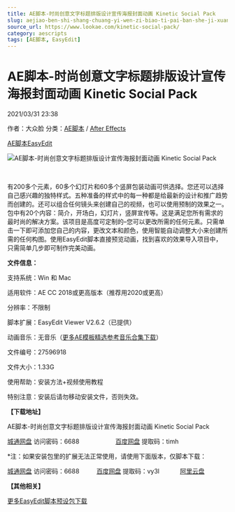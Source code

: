 ```yaml
---
title: AE脚本-时尚创意文字标题排版设计宣传海报封面动画 Kinetic Social Pack
slug: aejiao-ben-shi-shang-chuang-yi-wen-zi-biao-ti-pai-ban-she-ji-xuan-chuan-hai-bao-feng-mian-dong-hua-kinetic-social-pack
source_url: https://www.lookae.com/kinetic-social-pack/
category: aescripts
tags: [AE脚本, EasyEdit]
---
```

# AE脚本-时尚创意文字标题排版设计宣传海报封面动画 Kinetic Social Pack

2021/03/31 23:38

作者：大众脸
分类：[AE脚本](https://www.lookae.com/after-effects/aescripts/) / [After Effects](https://www.lookae.com/after-effects/)

[AE脚本](https://www.lookae.com/tag/ae%e8%84%9a%e6%9c%ac/)[EasyEdit](https://www.lookae.com/tag/easyedit/)

![AE脚本-时尚创意文字标题排版设计宣传海报封面动画 Kinetic Social Pack](https://www.lookae.com/wp-content/uploads/2021/03/Kinetic-Social-Pack.jpg "AE脚本-时尚创意文字标题排版设计宣传海报封面动画 Kinetic Social Pack-LookAE.com")

[﻿﻿﻿](https://cloud.video.taobao.com//play/u/705956171/p/1/e/6/t/1/303423560485.mp4)

有200多个元素，60多个幻灯片和60多个竖屏包装动画可供选择。您还可以选择自己感兴趣的独特样式。五种准备的样式中的每一种都是给最新的设计和推广趋势而创建的。还可以组合任何镜头来创建自己的视频，也可以使用预制的效果之一。包中有20个内容：简介，开场白，幻灯片，竖屏宣传等。这是满足您所有需求的最时尚的解决方案。该项目是高度可定制的–您可以更改所需的任何元素。只需单击一下即可添加您自己的内容，更改文本和颜色，使用智能自动调整大小来创建所需的任何构图。使用EasyEdit脚本直接预览动画，找到喜欢的效果导入项目中，只需简单几步即可制作完美动画。

**文件信息：**

支持系统：Win 和 Mac

适用软件：AE CC 2018或更高版本（推荐用2020或更高）

分辨率：不限制

脚本扩展：EasyEdit Viewer V2.6.2（已提供）

动画音乐：无音乐（[更多AE模板精选参考音乐合集下载](https://item.taobao.com/item.htm?spm=a1z10.1.w4004-2793089344.4.MUvxbV&id=37289930486)）

文件编号：27596918

文件大小：1.33G

使用帮助：安装方法+视频使用教程

特别注意：安装后请勿移动安装文件，否则失效。

**【下载地址】**

AE脚本-时尚创意文字标题排版设计宣传海报封面动画 Kinetic Social Pack

[城通网盘](https://089u.com/f/680462-487734665-242403) 访问密码：6688                     [百度网盘](https://pan.baidu.com/s/1l8oemhUNwWQ6pZ5TaQtZFg) 提取码：timh

\*注：如果安装包里的扩展无法正常使用，请使用下面版本，仅脚本下载：

[城通网盘](https://url62.ctfile.com/f/680462-529993230-55f441) 访问密码：6688          [百度网盘](https://pan.baidu.com/s/1a-maZf7hMq3ugnaI_EBNkg) 提取码：vy3l            [阿里云盘](https://www.aliyundrive.com/s/HqfsE7WrFWq)

**【其他相关】**

[更多EasyEdit脚本预设包下载](https://www.lookae.com/tag/easyedit/)
